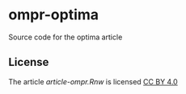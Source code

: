 # ompr-optima
Source code for the optima article

## License
The article *article-ompr.Rnw* is licensed [CC BY 4.0](https://creativecommons.org/licenses/by/4.0/)
